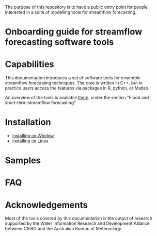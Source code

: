 
The purpose of this repository is to have a public entry point for people interested in a suite of modelling tools for streamflow forecasting. 

# Onboarding guide for streamflow forecasting software tools

# Capabilities

This documentation introduces a set of software tools for ensemble streamflow forecasting techniques. The core is written in C++, but in practice users access the features via packages in R, python, or Matlab.

An overview of the tools is available [there](https://www.csiro.au/en/Research/LWF/Areas/Water-resources/Assessing-water-resources/WIRADA/Data-and-tools), under the section "Flood and short-term streamflow forecasting"

# Installation

* [Installing on Window](./doc/install_windows.md)
* [Installing on Linux](./doc/install_linux.md)

# Samples

# FAQ

# Acknowledgements

Most of the tools covered by this documentation is the output of research supported by the Water Information Research and Development Alliance between CSIRO and the Australian Bureau of Meteorology.